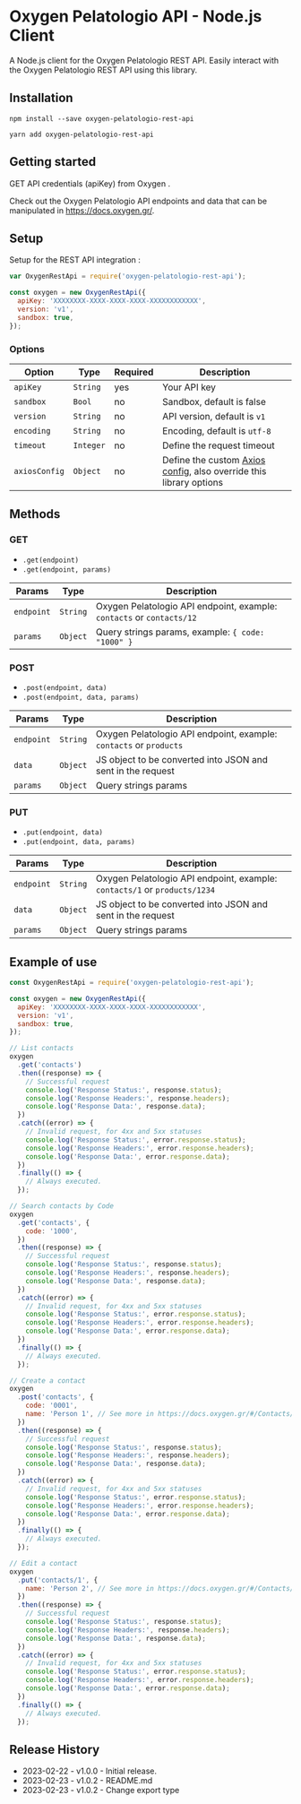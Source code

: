# Oxygen Pelatologio API - Node.js Client

A Node.js client for the Oxygen Pelatologio REST API. Easily interact with the Oxygen Pelatologio REST API using this library.

<!-- [![build status](https://secure.travis-ci.org/woocommerce/wc-api-node.svg)](http://travis-ci.org/woocommerce/wc-api-node)
[![dependency status](https://david-dm.org/woocommerce/wc-api-node.svg)](https://david-dm.org/woocommerce/wc-api-node)
[![npm version](https://img.shields.io/npm/v/woocommerce-api.svg)](https://www.npmjs.com/package/woocommerce-api) -->

## Installation

```
npm install --save oxygen-pelatologio-rest-api
```

```
yarn add oxygen-pelatologio-rest-api
```

## Getting started

GET API credentials (apiKey) from Oxygen
.

Check out the Oxygen Pelatologio API endpoints and data that can be manipulated in <https://docs.oxygen.gr/>.

## Setup

Setup for the REST API integration :

```js
var OxygenRestApi = require('oxygen-pelatologio-rest-api');

const oxygen = new OxygenRestApi({
  apiKey: 'XXXXXXXX-XXXX-XXXX-XXXX-XXXXXXXXXXXX',
  version: 'v1',
  sandbox: true,
});
```

### Options

| Option        | Type      | Required | Description                                                                                                         |
| ------------- | --------- | -------- | ------------------------------------------------------------------------------------------------------------------- |
| `apiKey`      | `String`  | yes      | Your API key                                                                                                        |
| `sandbox`     | `Bool`    | no       | Sandbox, default is false                                                                                           |
| `version`     | `String`  | no       | API version, default is `v1`                                                                                        |
| `encoding`    | `String`  | no       | Encoding, default is `utf-8`                                                                                        |
| `timeout`     | `Integer` | no       | Define the request timeout                                                                                          |
| `axiosConfig` | `Object`  | no       | Define the custom [Axios config](https://github.com/axios/axios#request-config), also override this library options |

## Methods

### GET

- `.get(endpoint)`
- `.get(endpoint, params)`

| Params     | Type     | Description                                                           |
| ---------- | -------- | --------------------------------------------------------------------- |
| `endpoint` | `String` | Oxygen Pelatologio API endpoint, example: `contacts` or `contacts/12` |
| `params`   | `Object` | Query strings params, example: `{ code: "1000" }`                     |

### POST

- `.post(endpoint, data)`
- `.post(endpoint, data, params)`

| Params     | Type     | Description                                                        |
| ---------- | -------- | ------------------------------------------------------------------ |
| `endpoint` | `String` | Oxygen Pelatologio API endpoint, example: `contacts` or `products` |
| `data`     | `Object` | JS object to be converted into JSON and sent in the request        |
| `params`   | `Object` | Query strings params                                               |

### PUT

- `.put(endpoint, data)`
- `.put(endpoint, data, params)`

| Params     | Type     | Description                                                               |
| ---------- | -------- | ------------------------------------------------------------------------- |
| `endpoint` | `String` | Oxygen Pelatologio API endpoint, example: `contacts/1` or `products/1234` |
| `data`     | `Object` | JS object to be converted into JSON and sent in the request               |
| `params`   | `Object` | Query strings params                                                      |

## Example of use

```js
const OxygenRestApi = require('oxygen-pelatologio-rest-api');

const oxygen = new OxygenRestApi({
  apiKey: 'XXXXXXXX-XXXX-XXXX-XXXX-XXXXXXXXXXXX',
  version: 'v1',
  sandbox: true,
});

// List contacts
oxygen
  .get('contacts')
  .then((response) => {
    // Successful request
    console.log('Response Status:', response.status);
    console.log('Response Headers:', response.headers);
    console.log('Response Data:', response.data);
  })
  .catch((error) => {
    // Invalid request, for 4xx and 5xx statuses
    console.log('Response Status:', error.response.status);
    console.log('Response Headers:', error.response.headers);
    console.log('Response Data:', error.response.data);
  })
  .finally(() => {
    // Always executed.
  });

// Search contacts by Code
oxygen
  .get('contacts', {
    code: '1000',
  })
  .then((response) => {
    // Successful request
    console.log('Response Status:', response.status);
    console.log('Response Headers:', response.headers);
    console.log('Response Data:', response.data);
  })
  .catch((error) => {
    // Invalid request, for 4xx and 5xx statuses
    console.log('Response Status:', error.response.status);
    console.log('Response Headers:', error.response.headers);
    console.log('Response Data:', error.response.data);
  })
  .finally(() => {
    // Always executed.
  });

// Create a contact
oxygen
  .post('contacts', {
    code: '0001',
    name: 'Person 1', // See more in https://docs.oxygen.gr/#/Contacts/post_contacts
  })
  .then((response) => {
    // Successful request
    console.log('Response Status:', response.status);
    console.log('Response Headers:', response.headers);
    console.log('Response Data:', response.data);
  })
  .catch((error) => {
    // Invalid request, for 4xx and 5xx statuses
    console.log('Response Status:', error.response.status);
    console.log('Response Headers:', error.response.headers);
    console.log('Response Data:', error.response.data);
  })
  .finally(() => {
    // Always executed.
  });

// Edit a contact
oxygen
  .put('contacts/1', {
    name: 'Person 2', // See more in https://docs.oxygen.gr/#/Contacts/post_contacts
  })
  .then((response) => {
    // Successful request
    console.log('Response Status:', response.status);
    console.log('Response Headers:', response.headers);
    console.log('Response Data:', response.data);
  })
  .catch((error) => {
    // Invalid request, for 4xx and 5xx statuses
    console.log('Response Status:', error.response.status);
    console.log('Response Headers:', error.response.headers);
    console.log('Response Data:', error.response.data);
  })
  .finally(() => {
    // Always executed.
  });
```

## Release History

- 2023-02-22 - v1.0.0 - Initial release.
- 2023-02-23 - v1.0.2 - README.md
- 2023-02-23 - v1.0.2 - Change export type
